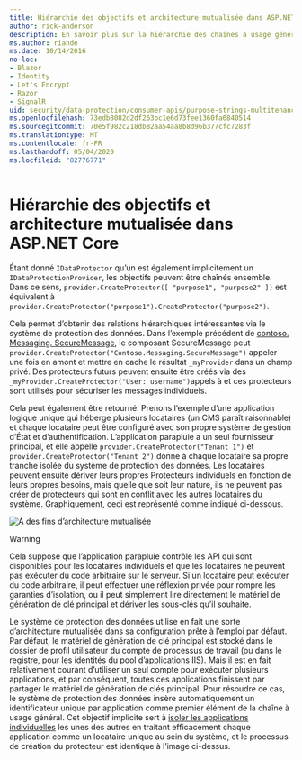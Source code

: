 ```yaml
---
title: Hiérarchie des objectifs et architecture mutualisée dans ASP.NET Core
author: rick-anderson
description: En savoir plus sur la hiérarchie des chaînes à usage général et sur l’architecture mutualisée en ce qui concerne les API de protection des données ASP.NET Core.
ms.author: riande
ms.date: 10/14/2016
no-loc:
- Blazor
- Identity
- Let's Encrypt
- Razor
- SignalR
uid: security/data-protection/consumer-apis/purpose-strings-multitenancy
ms.openlocfilehash: 73edb8082d2df263bc1e6d73fee1360fa6840514
ms.sourcegitcommit: 70e5f982c218db82aa54aa8b8d96b377cfc7283f
ms.translationtype: MT
ms.contentlocale: fr-FR
ms.lasthandoff: 05/04/2020
ms.locfileid: "82776771"
---
```

# <a name="purpose-hierarchy-and-multi-tenancy-in-aspnet-core"></a>Hiérarchie des objectifs et architecture mutualisée dans ASP.NET Core

Étant donné `IDataProtector` qu’un est également implicitement un `IDataProtectionProvider`, les objectifs peuvent être chaînés ensemble. Dans ce sens, `provider.CreateProtector([ "purpose1", "purpose2" ])` est équivalent à `provider.CreateProtector("purpose1").CreateProtector("purpose2")`.

Cela permet d’obtenir des relations hiérarchiques intéressantes via le système de protection des données. Dans l’exemple précédent de [contoso. Messaging. SecureMessage](xref:security/data-protection/consumer-apis/purpose-strings#data-protection-contoso-purpose), le composant SecureMessage peut `provider.CreateProtector("Contoso.Messaging.SecureMessage")` appeler une fois en amont et mettre en cache le résultat `_myProvider` dans un champ privé. Des protecteurs futurs peuvent ensuite être créés via des `_myProvider.CreateProtector("User: username")`appels à et ces protecteurs sont utilisés pour sécuriser les messages individuels.

Cela peut également être retourné. Prenons l’exemple d’une application logique unique qui héberge plusieurs locataires (un CMS paraît raisonnable) et chaque locataire peut être configuré avec son propre système de gestion d’État et d’authentification. L’application parapluie a un seul fournisseur principal, et elle appelle `provider.CreateProtector("Tenant 1")` et `provider.CreateProtector("Tenant 2")` donne à chaque locataire sa propre tranche isolée du système de protection des données. Les locataires peuvent ensuite dériver leurs propres Protecteurs individuels en fonction de leurs propres besoins, mais quelle que soit leur nature, ils ne peuvent pas créer de protecteurs qui sont en conflit avec les autres locataires du système. Graphiquement, ceci est représenté comme indiqué ci-dessous.

![À des fins d’architecture mutualisée](purpose-strings-multitenancy/_static/purposes-multi-tenancy.png)

>[!WARNING]
> Cela suppose que l’application parapluie contrôle les API qui sont disponibles pour les locataires individuels et que les locataires ne peuvent pas exécuter du code arbitraire sur le serveur. Si un locataire peut exécuter du code arbitraire, il peut effectuer une réflexion privée pour rompre les garanties d’isolation, ou il peut simplement lire directement le matériel de génération de clé principal et dériver les sous-clés qu’il souhaite.

Le système de protection des données utilise en fait une sorte d’architecture mutualisée dans sa configuration prête à l’emploi par défaut. Par défaut, le matériel de génération de clé principal est stocké dans le dossier de profil utilisateur du compte de processus de travail (ou dans le registre, pour les identités du pool d’applications IIS). Mais il est en fait relativement courant d’utiliser un seul compte pour exécuter plusieurs applications, et par conséquent, toutes ces applications finissent par partager le matériel de génération de clés principal. Pour résoudre ce cas, le système de protection des données insère automatiquement un identificateur unique par application comme premier élément de la chaîne à usage général. Cet objectif implicite sert à [isoler les applications individuelles](xref:security/data-protection/configuration/overview#per-application-isolation) les unes des autres en traitant efficacement chaque application comme un locataire unique au sein du système, et le processus de création du protecteur est identique à l’image ci-dessus.
